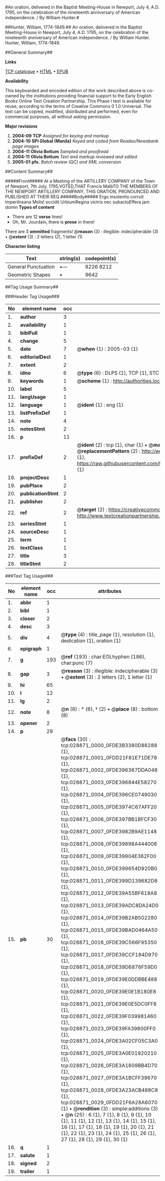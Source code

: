 #An oration, delivered in the Baptist Meeting-House in Newport, July 4, A.D. 1795, on the celebration of the nineteenth anniversary of American independence. / By William Hunter.#

##Hunter, William, 1774-1849.##
An oration, delivered in the Baptist Meeting-House in Newport, July 4, A.D. 1795, on the celebration of the nineteenth anniversary of American independence. / By William Hunter.
Hunter, William, 1774-1849.

##General Summary##

**Links**

[TCP catalogue](http://www.ota.ox.ac.uk/tcp/)  • 
[HTML](http://tei.it.ox.ac.uk/tcp/Texts-HTML/free/N21/N21921.html)  • 
[EPUB](http://tei.it.ox.ac.uk/tcp/Texts-EPUB/free/N21/N21921.epub)

**Availability**

This keyboarded and encoded edition of the
	       work described above is co-owned by the institutions
	       providing financial support to the Early English Books
	       Online Text Creation Partnership. This Phase I text is
	       available for reuse, according to the terms of Creative
	       Commons 0 1.0 Universal. The text can be copied,
	       modified, distributed and performed, even for
	       commercial purposes, all without asking permission.

**Major revisions**

1. __2004-09__ __TCP__ *Assigned for keying and markup*
1. __2004-10__ __SPi Global (Manila)__ *Keyed and coded from Readex/Newsbank page images*
1. __2004-11__ __Olivia Bottum__ *Sampled and proofread*
1. __2004-11__ __Olivia Bottum__ *Text and markup reviewed and edited*
1. __2005-01__ __pfs.__ *Batch review (QC) and XML conversion*

##Content Summary##

#####Front#####
At a Meeting of the ARTILLERY COMPANY of the Town of Newport, 7th July, 1795,VOTED,THAT Francis MalbTO THE MEMBERS OF THE NEWPORT ARTILLERY COMPANY, THIS ORATION, PRONOUNCED AND PUBLISHED AT THEIR REQ
#####Body#####
Ergo insolentis corruit ImperiInsana Molis! occidit UrbiumRegina victrix nec subactoEffera jam domin
**Types of content**

  * There are 12 **verse** lines!
  * Oh, Mr. Jourdain, there is **prose** in there!

There are 3 **ommitted** fragments! 
 @__reason__ (3) : illegible: indecipherable (3)  •  @__extent__ (3) : 2 letters (2), 1 letter (1)

**Character listing**


|Text|string(s)|codepoint(s)|
|---|---|---|
|General Punctuation|•—|8226 8212|
|Geometric Shapes|▪|9642|

##Tag Usage Summary##

###Header Tag Usage###

|No|element name|occ|attributes|
|---|---|---|---|
|1.|__author__|3||
|2.|__availability__|1||
|3.|__biblFull__|1||
|4.|__change__|5||
|5.|__date__|7| @__when__ (1) : 2005-03 (1)|
|6.|__editorialDecl__|1||
|7.|__extent__|2||
|8.|__idno__|6| @__type__ (6) : DLPS (1), TCP (1), STC (1), NOTIS (1), IMAGE-SET (1), EVANS-CITATION (1)|
|9.|__keywords__|1| @__scheme__ (1) : http://authorities.loc.gov/ (1)|
|10.|__label__|5||
|11.|__langUsage__|1||
|12.|__language__|1| @__ident__ (1) : eng (1)|
|13.|__listPrefixDef__|1||
|14.|__note__|4||
|15.|__notesStmt__|2||
|16.|__p__|11||
|17.|__prefixDef__|2| @__ident__ (2) : tcp (1), char (1)  •  @__matchPattern__ (2) : ([0-9\-]+):([0-9IVX]+) (1), (.+) (1)  •  @__replacementPattern__ (2) : http://eebo.chadwyck.com/downloadtiff?vid=$1&page=$2 (1), https://raw.githubusercontent.com/textcreationpartnership/Texts/master/tcpchars.xml#$1 (1)|
|18.|__projectDesc__|1||
|19.|__pubPlace__|2||
|20.|__publicationStmt__|2||
|21.|__publisher__|2||
|22.|__ref__|2| @__target__ (2) : https://creativecommons.org/publicdomain/zero/1.0/ (1), http://www.textcreationpartnership.org/docs/. (1)|
|23.|__seriesStmt__|1||
|24.|__sourceDesc__|1||
|25.|__term__|1||
|26.|__textClass__|1||
|27.|__title__|3||
|28.|__titleStmt__|2||


###Text Tag Usage###

|No|element name|occ|attributes|
|---|---|---|---|
|1.|__abbr__|1||
|2.|__bibl__|1||
|3.|__closer__|2||
|4.|__desc__|3||
|5.|__div__|4| @__type__ (4) : title_page (1), resolution (1), dedication (1), oration (1)|
|6.|__epigraph__|1||
|7.|__g__|193| @__ref__ (193) : char:EOLhyphen (186), char:punc (7)|
|8.|__gap__|3| @__reason__ (3) : illegible: indecipherable (3)  •  @__extent__ (3) : 2 letters (2), 1 letter (1)|
|9.|__hi__|65||
|10.|__l__|12||
|11.|__lg__|2||
|12.|__note__|8| @__n__ (8) : * (6), † (2)  •  @__place__ (8) : bottom (8)|
|13.|__opener__|2||
|14.|__p__|29||
|15.|__pb__|30| @__facs__ (30) : tcp:028871_0000_0FDE3B3380D86288 (1), tcp:028871_0001_0FDD21F81E71DE78 (1), tcp:028871_0002_0FDE396387DDA048 (1), tcp:028871_0003_0FDE396844E58270 (1), tcp:028871_0004_0FDE396CE0749030 (1), tcp:028871_0005_0FDE3974C67AFF20 (1), tcp:028871_0006_0FDE397BB1BFCF30 (1), tcp:028871_0007_0FDE3982B9AE1148 (1), tcp:028871_0008_0FDE39898A444008 (1), tcp:028871_0009_0FDE39904E362F00 (1), tcp:028871_0010_0FDE399654D920B0 (1), tcp:028871_0011_0FDE399D139682D8 (1), tcp:028871_0012_0FDE39A55BF618A8 (1), tcp:028871_0013_0FDE39ADC8DA24D0 (1), tcp:028871_0014_0FDE39B2AB502280 (1), tcp:028871_0015_0FDE39BAD0464A50 (1), tcp:028871_0016_0FDE39C566F95350 (1), tcp:028871_0017_0FDE39CCF184D970 (1), tcp:028871_0018_0FDE39D6876F59D0 (1), tcp:028871_0019_0FDE39E0DDBBE488 (1), tcp:028871_0020_0FDE39E0E1B180E8 (1), tcp:028871_0021_0FDE39E0E5DC0FF8 (1), tcp:028871_0022_0FDE39F039981460 (1), tcp:028871_0023_0FDE39FA39800FF0 (1), tcp:028871_0024_0FDE3A02CF05C3A0 (1), tcp:028871_0025_0FDE3A0E01920210 (1), tcp:028871_0026_0FDE3A1609BB4D70 (1), tcp:028871_0027_0FDE3A1BCFF39670 (1), tcp:028871_0028_0FDE3A23ACB488C8 (1), tcp:028871_0029_0FDD21F6A28A6070 (1)  •  @__rendition__ (3) : simple:additions (3)  •  @__n__ (25) : 6 (1), 7 (1), 8 (1), 9 (1), 10 (1), 11 (1), 12 (1), 13 (1), 14 (1), 15 (1), 16 (1), 17 (1), 18 (1), 19 (1), 20 (1), 21 (1), 22 (1), 23 (1), 24 (1), 25 (1), 26 (1), 27 (1), 28 (1), 29 (1), 30 (1)|
|16.|__q__|1||
|17.|__salute__|1||
|18.|__signed__|2||
|19.|__trailer__|1||
